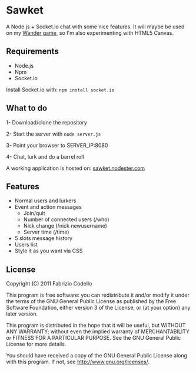 Sawket
======

A Node.js + Socket.io chat with some nice features.
It will maybe be used on my [Wander game](https://github.com/Fabryz/wander), so I'm also experimenting with HTML5 Canvas.

Requirements
------------

* Node.js
* Npm
* Socket.io

Install Socket.io with:
``npm install socket.io``

What to do
----------

1- Download/clone the repository

2- Start the server with ``node server.js``

3- Point your browser to SERVER_IP:8080

4- Chat, lurk and do a barrel roll

A working application is hosted on: [sawket.nodester.com](http://sawket.nodester.com/)

Features
--------

* Normal users and lurkers
* Event and action messages
	* Join/quit
	* Number of connected users (/who)
	* Nick change (/nick newusername)
	* Server time (/time)
* 5 slots message history
* Users list
* Style it as you want via CSS

License
-------

Copyright (C) 2011  Fabrizio Codello

This program is free software: you can redistribute it and/or modify
it under the terms of the GNU General Public License as published by
the Free Software Foundation, either version 3 of the License, or
(at your option) any later version.

This program is distributed in the hope that it will be useful,
but WITHOUT ANY WARRANTY; without even the implied warranty of
MERCHANTABILITY or FITNESS FOR A PARTICULAR PURPOSE.  See the
GNU General Public License for more details.

You should have received a copy of the GNU General Public License
along with this program.  If not, see <http://www.gnu.org/licenses/>.
